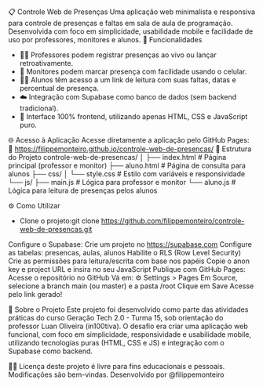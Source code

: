 📋 Controle Web de Presenças
Uma aplicação web minimalista e responsiva para controle de presenças e faltas em sala de aula de programação. Desenvolvida com foco em simplicidade, usabilidade mobile e facilidade de uso por professores, monitores e alunos.
🚀 Funcionalidades
- 👨‍🏫 Professores podem registrar presenças ao vivo ou lançar retroativamente.
- 📱 Monitores podem marcar presença com facilidade usando o celular.
- 👩‍🎓 Alunos têm acesso a um link de leitura com suas faltas, datas e percentual de presença.
- ☁️ Integração com Supabase como banco de dados (sem backend tradicional).
- 🧠 Interface 100% frontend, utilizando apenas HTML, CSS e JavaScript puro.

🌐 Acesso à Aplicação
Acesse diretamente a aplicação pelo GitHub Pages:
🔗 https://filippemonteiro.github.io/controle-web-de-presencas/
📁 Estrutura do Projeto
controle-web-de-presencas/
│
├── index.html # Página principal (professor e monitor)
├── aluno.html # Página de consulta para alunos
├── css/
│ └── style.css # Estilo com variáveis e responsividade
└── js/
├── main.js # Lógica para professor e monitor
└── aluno.js # Lógica para leitura de presenças pelos alunos

⚙️ Como Utilizar
- Clone o projeto:git clone https://github.com/filippemonteiro/controle-web-de-presencas.git

Configure o Supabase:
Crie um projeto no https://supabase.com
Configure as tabelas: presencas, aulas, alunos
Habilite o RLS (Row Level Security)
Crie as permissões para leitura/escrita com base nos papéis
Copie o anon key e project URL e insira no seu JavaScript
Publique com GitHub Pages:
Acesse o repositório no GitHub
Vá em: ⚙️ Settings > Pages
Em Source, selecione a branch main (ou master) e a pasta /root
Clique em Save
Acesse pelo link gerado!

📘 Sobre o Projeto Este projeto foi desenvolvido como parte das atividades práticas do curso Geração Tech 2.0 - Turma 15, sob orientação do professor Luan Oliveira (in100tiva).
O desafio era criar uma aplicação web funcional, com foco em simplicidade, responsividade e usabilidade mobile, utilizando tecnologias puras (HTML, CSS e JS) e integração com o Supabase como backend.

🧑‍🎓 Licença deste projeto é livre para fins educacionais e pessoais. Modificações são bem-vindas.
Desenvolvido por @filippemonteiro
